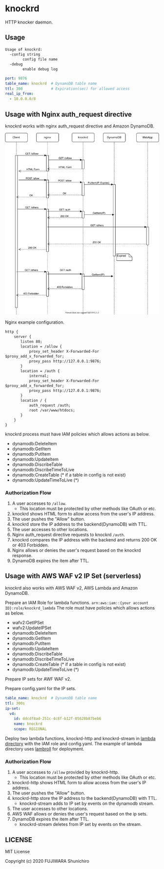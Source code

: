 # knockrd

HTTP knocker daemon.

## Usage

```console
Usage of knockrd:
  -config string
    	config file name
  -debug
    	enable debug log
```

```yaml
port: 9876
table_name: knockrd  # DynamoDB table name
ttl: 300             # Expiration(sec) for allowed access
real_ip_from:
  - 10.0.0.0/8
```

## Usage with Nginx auth_request directive

knockrd works with nginx auth_request directive and Amazon DynamoDB.

![](docs/knockrd-with-nginx.svg)

Nginx example configuration.

```
http {
    server {
       listen 80;
       location = /allow {
           proxy_set_header X-Forwarded-For $proxy_add_x_forwarded_for;
           proxy_pass http://127.0.0.1:9876;
       }
       location = /auth {
           internal;
           proxy_set_header X-Forwarded-For $proxy_add_x_forwarded_for;
           proxy_pass http://127.0.0.1:9876;
       }
       location / {
           auth_request /auth;
           root /var/www/htdocs;
       }
    }
}
```

knockrd process must have IAM policies which allows actions as below.

- dynamodb:DeleteItem
- dynamodb:GetItem
- dynamodb:PutItem
- dynamodb:UpdateItem
- dynamodb:DiscribeTable
- dynamodb:DiscribeTimeToLive
- dynamodb:CreateTable (* if a table in config is not exist)
- dynamodb:UpdateTimeToLive (*)

### Authorization Flow

1. A user accesses to `/allow`.
   - This location must be protected by other methods like OAuth or etc.
1. knockrd shows HTML form to allow access from the user's IP address.
1. The user pushes the "Allow" button.
1. knockrd store the IP address to the backend(DynamoDB) with TTL.
1. The user accesses to other locations.
1. Nginx auth_request directive requests to knockrd `/auth`.
1. knockrd compares the IP address with the backend and returns 200 OK or 403 Forbidden.
1. Nginx allows or denies the user's request based on the knockrd response.
1. DynamoDB expires the item after TTL.

## Usage with AWS WAF v2 IP Set (serverless)

knockrd also works with AWS WAF v2, AWS Lambda and Amazon DynamoDB.

Prepare an IAM Role for lambda functions. `arn:aws:iam::{your account ID}:role/knockrd_lambda`
The role must have policies which allows actions as below.

- wafv2:GetIPSet
- wafv2:UpdateIPSet
- dynamodb:DeleteItem
- dynamodb:GetItem
- dynamodb:PutItem
- dynamodb:UpdateItem
- dynamodb:DiscribeTable
- dynamodb:DiscribeTimeToLive
- dynamodb:CreateTable (* if a table in config is not exist)
- dynamodb:UpdateTimeToLive (*)

Prepare IP sets for AWF WAF v2.

Prepare config.yaml for the IP sets.

```yaml
table_name: knockrd  # DynamoDB table name
ttl: 300s
ip-set:
  v4:
    id: ddcdf8ad-251c-4c8f-b12f-05628b87beb6
    name: knockrd
    scope: REGIONAL
```

Deploy two lambda functions, knockrd-http and knockrd-stream in [lambda directory](https://github.com/fujiwara/knockrd/tree/master/lambda) with the IAM role and config.yaml. The example of lambda directory uses [lambroll](https://github.com/fujiwara/lambroll) for deployment.

### Authorization Flow

1. A user accesses to `/allow` provided by knockrd-http.
   - This location must be protected by other methods like OAuth or etc.
1. knockrd-http shows HTML form to allow access from the user's IP address.
1. The user pushes the "Allow" button.
1. knockrd-http store the IP address to the backend(DynamoDB) with TTL.
    - knockrd-stream adds to IP set by events on the dynamodb stream.
1. The user accesses to other locations.
1. AWS WAF allows or denies the user's request based on the ip sets.
1. DynamoDB expires the item after TTL.
    - knockrd-stream deletes from IP set by events on the stream.

## LICENSE

MIT License

Copyright (c) 2020 FUJIWARA Shunichiro
